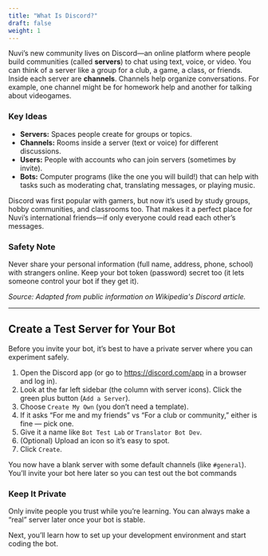 ```yaml
---
title: "What Is Discord?"
draft: false
weight: 1
---
```


Nuvi’s new community lives on Discord—an online platform where people build communities (called **servers**) to chat using text, voice, or video. You can think of a server like a group for a club, a game, a class, or friends. Inside each server are **channels**. Channels help organize conversations. For example, one channel might be for homework help and another for talking about videogames.

### Key Ideas
- **Servers:** Spaces people create for groups or topics.
- **Channels:** Rooms inside a server (text or voice) for different discussions.
- **Users:** People with accounts who can join servers (sometimes by invite).
- **Bots:** Computer programs (like the one you will build!) that can help with tasks such as moderating chat, translating messages, or playing music.

Discord was first popular with gamers, but now it’s used by study groups, hobby communities, and classrooms too. That makes it a perfect place for Nuvi’s international friends—if only everyone could read each other’s messages.


### Safety Note
Never share your personal information (full name, address, phone, school) with strangers online. Keep your bot token (password) secret too (it lets someone control your bot if they get it).

_Source: Adapted from public information on Wikipedia's Discord article._

---

## Create a Test Server for Your Bot
Before you invite your bot, it’s best to have a private server where you can experiment safely.

1. Open the Discord app (or go to https://discord.com/app in a browser and log in).
2. Look at the far left sidebar (the column with server icons). Click the green plus button (`Add a Server`).
3. Choose `Create My Own` (you don’t need a template).
4. If it asks “For me and my friends” vs “For a club or community,” either is fine — pick one.
5. Give it a name like `Bot Test Lab` or `Translator Bot Dev`.
6. (Optional) Upload an icon so it’s easy to spot.
7. Click `Create`.

You now have a blank server with some default channels (like `#general`). You’ll invite your bot here later so you can test out the bot commands


### Keep It Private
Only invite people you trust while you’re learning. You can always make a “real” server later once your bot is stable.

Next, you’ll learn how to set up your development environment and start coding the bot.
